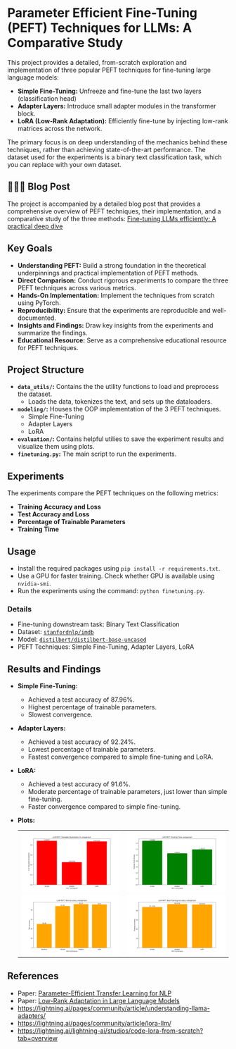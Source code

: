 # Parameter Efficient Fine-Tuning (PEFT) Techniques for LLMs: A Comparative Study 

This project provides a detailed, from-scratch exploration and implementation of three popular PEFT techniques for fine-tuning large language models:

* **Simple Fine-Tuning:** Unfreeze and fine-tune the last two layers (classification head)
* **Adapter Layers:** Introduce small adapter modules in the transformer block.
* **LoRA (Low-Rank Adaptation):** Efficiently fine-tune by injecting low-rank matrices across the network.

The primary focus is on deep understanding of the mechanics behind these techniques, rather than achieving state-of-the-art performance. The dataset used for the experiments is a binary text classification task, which you can replace with your own dataset.

## 🚀🚀🚀 Blog Post
The project is accompanied by a detailed blog post that provides a comprehensive overview of PEFT techniques, their implementation, and a comparative study of the three methods: 
[Fine-tuning LLMs efficiently: A practical deep dive]()

## Key Goals

* **Understanding PEFT:** Build a strong foundation in the theoretical underpinnings and practical implementation of PEFT methods.
* **Direct Comparison:**  Conduct rigorous experiments to compare the three PEFT techniques across various metrics.
* **Hands-On Implementation:** Implement the techniques from scratch using PyTorch.
* **Reproducibility:** Ensure that the experiments are reproducible and well-documented.
* **Insights and Findings:** Draw key insights from the experiments and summarize the findings.
* **Educational Resource:** Serve as a comprehensive educational resource for PEFT techniques.

## Project Structure

* **`data_utils/`:**  Contains the the utility functions to load and preprocess the dataset.
    - Loads the data, tokenizes the text, and sets up the dataloaders.
* **`modeling/`:**  Houses the OOP implementation of the 3 PEFT techniques.
    - Simple Fine-Tuning
    - Adapter Layers
    - LoRA
* **`evaluation/`:**  Contains helpful utilies to save the experiment results and visualize them using plots.
* **`finetuning.py`:**  The main script to run the experiments.

## Experiments

The experiments compare the PEFT techniques on the following metrics:

* **Training Accuracy and Loss**
* **Test Accuracy and Loss**
* **Percentage of Trainable Parameters**
* **Training Time**

## Usage
* Install the required packages using `pip install -r requirements.txt`.
* Use a GPU for faster training. Check whether GPU is available using `nvidia-smi`.
* Run the experiments using the command: `python finetuning.py`.

### Details
* Fine-tuning downstream task: Binary Text Classification
* Dataset: [`stanfordnlp/imdb`](https://huggingface.co/datasets/stanfordnlp/imdb)
* Model: [`distilbert/distilbert-base-uncased`](https://huggingface.co/distilbert/distilbert-base-uncased)
* PEFT Techniques: Simple Fine-Tuning, Adapter Layers, LoRA


## Results and Findings

- **Simple Fine-Tuning:** 
    - Achieved a test accuracy of 87.96%.
    - Highest percentage of trainable parameters.
    - Slowest convergence.

- **Adapter Layers:**
    - Achieved a test accuracy of 92.24%.
    - Lowest percentage of trainable parameters.
    - Fastest convergence compared to simple fine-tuning and LoRA.

- **LoRA:**
    - Achieved a test accuracy of 91.6%.
    - Moderate percentage of trainable parameters, just lower than simple fine-tuning.
    - Faster convergence compared to simple fine-tuning.

- **Plots:**
    <table>
    <tr>
        <td><img src="results/trainable_params.png" alt="Comparing trainable parameters"></td>
        <td><img src="results/training_times.png" alt="Comparing training time"></td>
    </tr>
    <tr>
        <td><img src="results/test_accuracy.png" alt="Comparing test accuracy"></td>
        <td><img src="results/training_accuracy.png" alt="Comparing training accuracy"></td>
    </tr>
    </table>


## References
- Paper: [Parameter-Efficient Transfer Learning for NLP](https://arxiv.org/pdf/1902.00751)
- Paper: [Low-Rank Adaptation in Large Language Models](https://arxiv.org/pdf/2106.09685)
- https://lightning.ai/pages/community/article/understanding-llama-adapters/
- https://lightning.ai/pages/community/article/lora-llm/
- https://lightning.ai/lightning-ai/studios/code-lora-from-scratch?tab=overview